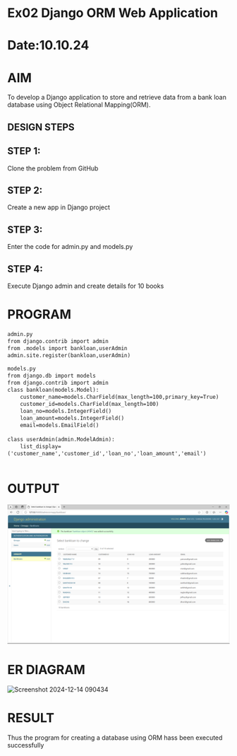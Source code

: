 # Ex02 Django ORM Web Application
# Date:10.10.24
# AIM
To develop a Django application to store and retrieve data from a bank loan database using Object Relational Mapping(ORM).


## DESIGN STEPS
## STEP 1:
Clone the problem from GitHub

## STEP 2:
Create a new app in Django project

## STEP 3:
Enter the code for admin.py and models.py

## STEP 4:
Execute Django admin and create details for 10 books

# PROGRAM
```
admin.py
from django.contrib import admin
from .models import bankloan,userAdmin
admin.site.register(bankloan,userAdmin)

```
```
models.py
from django.db import models
from django.contrib import admin
class bankloan(models.Model):
    customer_name=models.CharField(max_length=100,primary_key=True)
    customer_id=models.CharField(max_length=100)    
    loan_no=models.IntegerField() 
    loan_amount=models.IntegerField() 
    email=models.EmailField()

class userAdmin(admin.ModelAdmin):
    list_display=('customer_name','customer_id','loan_no','loan_amount','email')
 
```
# OUTPUT
![alt text](web.png)






# ER DIAGRAM
![Screenshot 2024-12-14 090434](https://github.com/user-attachments/assets/e65a1398-93ce-4338-8f4b-7169b5fff522)


# RESULT
Thus the program for creating a database using ORM hass been executed successfully

